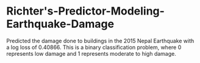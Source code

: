 # Richter's-Predictor-Modeling-Earthquake-Damage
Predicted the damage done to buildings in the 2015 Nepal Earthquake with a log loss of 0.40866. This is a binary classification problem, where 0 represents low damage and 1 represents moderate to high damage.
